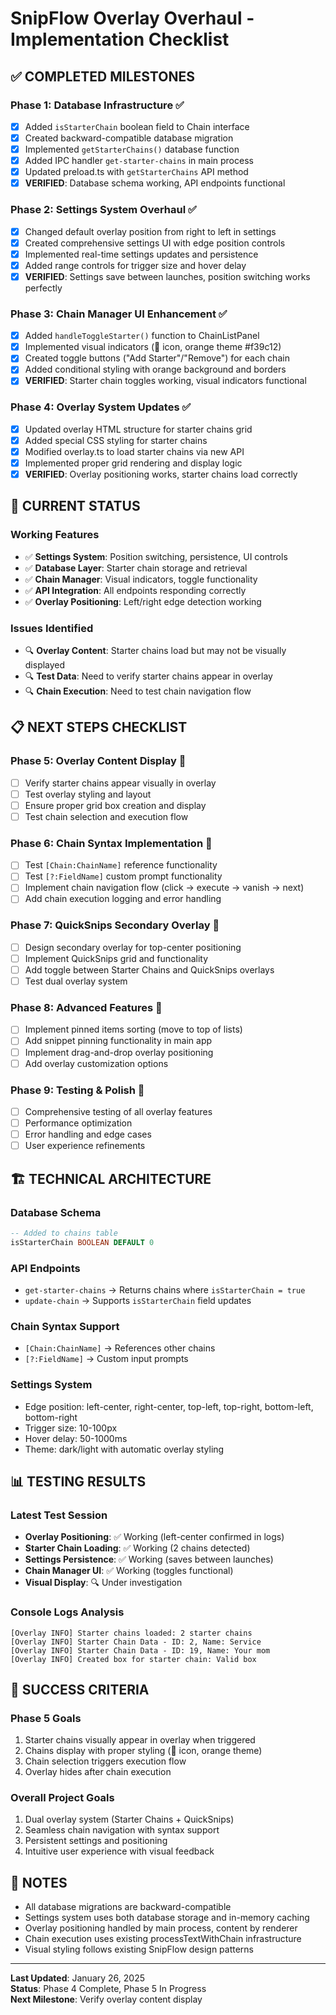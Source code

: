 # SnipFlow Overlay Overhaul - Implementation Checklist

## **✅ COMPLETED MILESTONES**

### **Phase 1: Database Infrastructure** ✅
- [x] Added `isStarterChain` boolean field to Chain interface
- [x] Created backward-compatible database migration
- [x] Implemented `getStarterChains()` database function
- [x] Added IPC handler `get-starter-chains` in main process
- [x] Updated preload.ts with `getStarterChains` API method
- [x] **VERIFIED**: Database schema working, API endpoints functional

### **Phase 2: Settings System Overhaul** ✅
- [x] Changed default overlay position from right to left in settings
- [x] Created comprehensive settings UI with edge position controls
- [x] Implemented real-time settings updates and persistence
- [x] Added range controls for trigger size and hover delay
- [x] **VERIFIED**: Settings save between launches, position switching works perfectly

### **Phase 3: Chain Manager UI Enhancement** ✅
- [x] Added `handleToggleStarter()` function to ChainListPanel
- [x] Implemented visual indicators (🚀 icon, orange theme #f39c12)
- [x] Created toggle buttons ("Add Starter"/"Remove") for each chain
- [x] Added conditional styling with orange background and borders
- [x] **VERIFIED**: Starter chain toggles working, visual indicators functional

### **Phase 4: Overlay System Updates** ✅
- [x] Updated overlay HTML structure for starter chains grid
- [x] Added special CSS styling for starter chains
- [x] Modified overlay.ts to load starter chains via new API
- [x] Implemented proper grid rendering and display logic
- [x] **VERIFIED**: Overlay positioning works, starter chains load correctly

## **🔧 CURRENT STATUS**

### **Working Features**
- ✅ **Settings System**: Position switching, persistence, UI controls
- ✅ **Database Layer**: Starter chain storage and retrieval
- ✅ **Chain Manager**: Visual indicators, toggle functionality
- ✅ **API Integration**: All endpoints responding correctly
- ✅ **Overlay Positioning**: Left/right edge detection working

### **Issues Identified**
- 🔍 **Overlay Content**: Starter chains load but may not be visually displayed
- 🔍 **Test Data**: Need to verify starter chains appear in overlay
- 🔍 **Chain Execution**: Need to test chain navigation flow

## **📋 NEXT STEPS CHECKLIST**

### **Phase 5: Overlay Content Display** 🚧
- [ ] Verify starter chains appear visually in overlay
- [ ] Test overlay styling and layout
- [ ] Ensure proper grid box creation and display
- [ ] Test chain selection and execution flow

### **Phase 6: Chain Syntax Implementation** 📅
- [ ] Test `[Chain:ChainName]` reference functionality
- [ ] Test `[?:FieldName]` custom prompt functionality
- [ ] Implement chain navigation flow (click → execute → vanish → next)
- [ ] Add chain execution logging and error handling

### **Phase 7: QuickSnips Secondary Overlay** 📅
- [ ] Design secondary overlay for top-center positioning
- [ ] Implement QuickSnips grid and functionality
- [ ] Add toggle between Starter Chains and QuickSnips overlays
- [ ] Test dual overlay system

### **Phase 8: Advanced Features** 📅
- [ ] Implement pinned items sorting (move to top of lists)
- [ ] Add snippet pinning functionality in main app
- [ ] Implement drag-and-drop overlay positioning
- [ ] Add overlay customization options

### **Phase 9: Testing & Polish** 📅
- [ ] Comprehensive testing of all overlay features
- [ ] Performance optimization
- [ ] Error handling and edge cases
- [ ] User experience refinements

## **🏗️ TECHNICAL ARCHITECTURE**

### **Database Schema**
```sql
-- Added to chains table
isStarterChain BOOLEAN DEFAULT 0
```

### **API Endpoints**
- `get-starter-chains` → Returns chains where `isStarterChain = true`
- `update-chain` → Supports `isStarterChain` field updates

### **Chain Syntax Support**
- `[Chain:ChainName]` → References other chains
- `[?:FieldName]` → Custom input prompts

### **Settings System**
- Edge position: left-center, right-center, top-left, top-right, bottom-left, bottom-right
- Trigger size: 10-100px
- Hover delay: 50-1000ms
- Theme: dark/light with automatic overlay styling

## **📊 TESTING RESULTS**

### **Latest Test Session**
- **Overlay Positioning**: ✅ Working (left-center confirmed in logs)
- **Starter Chain Loading**: ✅ Working (2 chains detected)
- **Settings Persistence**: ✅ Working (saves between launches)
- **Chain Manager UI**: ✅ Working (toggles functional)
- **Visual Display**: 🔍 Under investigation

### **Console Logs Analysis**
```
[Overlay INFO] Starter chains loaded: 2 starter chains
[Overlay INFO] Starter Chain Data - ID: 2, Name: Service
[Overlay INFO] Starter Chain Data - ID: 19, Name: Your mom
[Overlay INFO] Created box for starter chain: Valid box
```

## **🎯 SUCCESS CRITERIA**

### **Phase 5 Goals**
1. Starter chains visually appear in overlay when triggered
2. Chains display with proper styling (🚀 icon, orange theme)
3. Chain selection triggers execution flow
4. Overlay hides after chain execution

### **Overall Project Goals**
1. Dual overlay system (Starter Chains + QuickSnips)
2. Seamless chain navigation with syntax support
3. Persistent settings and positioning
4. Intuitive user experience with visual feedback

## **📝 NOTES**

- All database migrations are backward-compatible
- Settings system uses both database storage and in-memory caching
- Overlay positioning handled by main process, content by renderer
- Chain execution uses existing processTextWithChain infrastructure
- Visual styling follows existing SnipFlow design patterns

---

**Last Updated**: January 26, 2025  
**Status**: Phase 4 Complete, Phase 5 In Progress  
**Next Milestone**: Verify overlay content display 